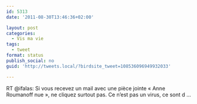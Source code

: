 ```yaml
---
id: 5313
date: '2011-08-30T13:46:36+02:00'

layout: post
categories:
  - Vis ma vie
tags:
  - tweet
format: status
publish_social: no
guid: 'http://tweets.local/?birdsite_tweet=108536096949932033'

---
```


RT @ifalas: Si vous recevez un mail avec une pièce jointe « Anne Roumanoff nue », ne cliquez surtout pas. Ce n’est pas un virus, ce sont d …